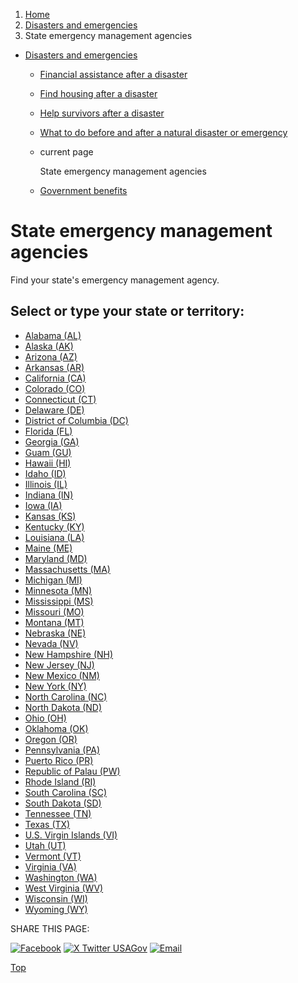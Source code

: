 1. [Home](/)
2. [Disasters and emergencies](/disasters-and-emergencies)
3. State emergency management agencies

* [Disasters and emergencies](/disasters-and-emergencies)
  + [Financial assistance after a disaster](/disaster-financial-help)
  + [Find housing after a disaster](/disaster-housing-shelter)
  + [Help survivors after a disaster](/help-disaster-survivors)
  + [What to do before and after a natural disaster or emergency](https://www.ready.gov/)
  + current page

    State emergency management agencies
  + [Government benefits](/benefits)

State emergency management agencies
===================================

Find your state's emergency management agency.

Select or type your state or territory:
---------------------------------------

* [Alabama (AL)](https://ema.alabama.gov/)
* [Alaska (AK)](https://ready.alaska.gov/)
* [Arizona (AZ)](https://dema.az.gov/emergency-management)
* [Arkansas (AR)](https://www.dps.arkansas.gov/emergency-management/adem/)
* [California (CA)](https://www.caloes.ca.gov/)
* [Colorado (CO)](https://cdphe.colorado.gov/emergency-preparedness-response)
* [Connecticut (CT)](https://portal.ct.gov/demhs)
* [Delaware (DE)](https://dema.delaware.gov/)
* [District of Columbia (DC)](https://hsema.dc.gov/)
* [Florida (FL)](https://www.floridadisaster.org/)
* [Georgia (GA)](https://gema.georgia.gov/)
* [Guam (GU)](https://ghs.guam.gov/)
* [Hawaii (HI)](https://dod.hawaii.gov/hiema/)
* [Idaho (ID)](https://ioem.idaho.gov/)
* [Illinois (IL)](https://iemaohs.illinois.gov/)
* [Indiana (IN)](https://www.in.gov/dhs/emergency-management-and-preparedness/)
* [Iowa (IA)](https://homelandsecurity.iowa.gov/)
* [Kansas (KS)](https://www.kansastag.gov/101/KDEM)
* [Kentucky (KY)](https://kyem.ky.gov/Pages/default.aspx)
* [Louisiana (LA)](https://gohsep.la.gov/)
* [Maine (ME)](https://www.maine.gov/mema/)
* [Maryland (MD)](https://mdem.maryland.gov/Pages/default.aspx)
* [Massachusetts (MA)](https://www.mass.gov/orgs/massachusetts-emergency-management-agency)
* [Michigan (MI)](https://www.michigan.gov/msp/divisions/emhsd)
* [Minnesota (MN)](https://www.dps.mn.gov/divisions/hsem/Pages/default.aspx)
* [Mississippi (MS)](https://www.msema.org/)
* [Missouri (MO)](https://sema.dps.mo.gov/)
* [Montana (MT)](https://des.mt.gov/)
* [Nebraska (NE)](https://nema.nebraska.gov/)
* [Nevada (NV)](https://dem.nv.gov/)
* [New Hampshire (NH)](https://www.nh.gov/safety/divisions/hsem/)
* [New Jersey (NJ)](https://www.nj.gov/njoem/)
* [New Mexico (NM)](https://www.dhsem.nm.gov/)
* [New York (NY)](https://www.dhses.ny.gov/office-emergency-management)
* [North Carolina (NC)](https://www.ncdps.gov/our-organization/emergency-management)
* [North Dakota (ND)](https://www.des.nd.gov/)
* [Ohio (OH)](https://ema.ohio.gov/)
* [Oklahoma (OK)](https://oklahoma.gov/oem.html)
* [Oregon (OR)](https://www.oregon.gov/OEM/Pages/default.aspx)
* [Pennsylvania (PA)](https://www.pema.pa.gov/Pages/default.aspx)
* [Puerto Rico (PR)](https://manejodeemergencias.pr.gov/)
* [Republic of Palau (PW)](https://www.palaugov.pw/the-national-emergency-management-office/)
* [Rhode Island (RI)](https://riema.ri.gov/)
* [South Carolina (SC)](https://www.scemd.org/)
* [South Dakota (SD)](https://dps.sd.gov/emergency-services/emergency-management)
* [Tennessee (TN)](https://www.tn.gov/tema.html)
* [Texas (TX)](https://www.tdem.texas.gov/)
* [U.S. Virgin Islands (VI)](https://vitema.vi.gov/)
* [Utah (UT)](https://dem.utah.gov/)
* [Vermont (VT)](https://vem.vermont.gov/)
* [Virginia (VA)](https://www.vaemergency.gov/)
* [Washington (WA)](https://mil.wa.gov/emergency-management-division)
* [West Virginia (WV)](https://emd.wv.gov/Pages/default.aspx)
* [Wisconsin (WI)](https://wem.wi.gov/)
* [Wyoming (WY)](https://hls.wyo.gov/)

SHARE THIS PAGE:

[![Facebook](/themes/custom/usagov/images/social-media-icons/Facebook_Icon.svg)](https://www.facebook.com/sharer/sharer.php?u=https://www.usa.gov/state-emergency-management&v=3)
[![X Twitter USAGov](/themes/custom/usagov/images/social-media-icons/X_Twitter_Icon.svg?version=2)](https://twitter.com/intent/tweet?source=webclient&text=https://www.usa.gov/state-emergency-management)
[![Email](/themes/custom/usagov/images/social-media-icons/Email_Icon.svg?version=2)](mailto:?subject=https://www.usa.gov/state-emergency-management)

[Top](#main-content)